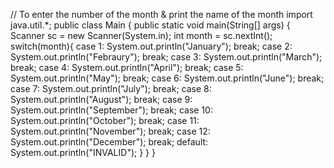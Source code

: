 // To enter the number of the month & print the name of the month
import java.util.*;
public class Main {
    public static void main(String[] args) {
        Scanner sc = new Scanner(System.in);
        int month = sc.nextInt();
        switch(month){
            case 1:
                System.out.println("January");
                break;
            case 2:
                System.out.println("Febraury");
                break;
            case 3:
                System.out.println("March");
                break;
            case 4:
                System.out.println("April");
                break;
            case 5:
                System.out.println("May");
                break;
            case 6:
                System.out.println("June");
                break;
            case 7:
                System.out.println("July");
                break;
            case 8:
                System.out.println("August");
                break;
            case 9:
                System.out.println("September");
                break;
            case 10:
                System.out.println("October");
                break;
            case 11:
                System.out.println("November");
                break;
            case 12:
                System.out.println("December");
                break;
            default:
                System.out.println("INVALID");
        }
        }
        }
